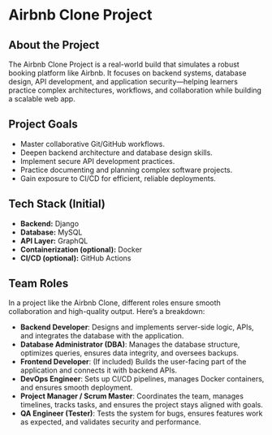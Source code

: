 # Airbnb Clone Project

## About the Project
The Airbnb Clone Project is a real-world build that simulates a robust booking platform like Airbnb. It focuses on backend systems, database design, API development, and application security—helping learners practice complex architectures, workflows, and collaboration while building a scalable web app.

## Project Goals
- Master collaborative Git/GitHub workflows.
- Deepen backend architecture and database design skills.
- Implement secure API development practices.
- Practice documenting and planning complex software projects.
- Gain exposure to CI/CD for efficient, reliable deployments.

## Tech Stack (Initial)
- **Backend:** Django
- **Database:** MySQL
- **API Layer:** GraphQL
- **Containerization (optional):** Docker
- **CI/CD (optional):** GitHub Actions

## Team Roles

In a project like the Airbnb Clone, different roles ensure smooth collaboration and high-quality output. Here’s a breakdown:

- **Backend Developer**: Designs and implements server-side logic, APIs, and integrates the database with the application.
- **Database Administrator (DBA)**: Manages the database structure, optimizes queries, ensures data integrity, and oversees backups.
- **Frontend Developer**: (If included) Builds the user-facing part of the application and connects it with backend APIs.
- **DevOps Engineer**: Sets up CI/CD pipelines, manages Docker containers, and ensures smooth deployment.
- **Project Manager / Scrum Master**: Coordinates the team, manages timelines, tracks tasks, and ensures the project stays aligned with goals.
- **QA Engineer (Tester)**: Tests the system for bugs, ensures features work as expected, and validates security and performance.

